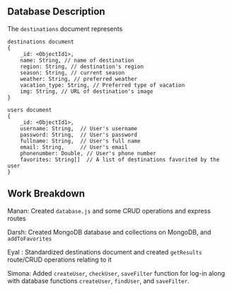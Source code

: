 ## Database Description
The `destinations` document represents

```
destinations document
{
    _id: <ObjectId1>,
    name: String, // name of destination
    region: String, // destination's region
    season: String, // current season
    weather: String, // preferred weather
    vacation_type: String, // Preferred type of vacation
    img: String, // URL of destination's image
}

users document
{
    _id: <ObjectId1>, 
    username: String,  // User's username
    password: String,  // User's password
    fullname: String,  // User's full name
    email: String,     // User's email
    phonenumber: Double, // User's phone number
    favorites: String[]  // A list of destinations favorited by the user
}
```

## Work Breakdown
Manan: Created `database.js` and some CRUD operations and express routes 

Darsh: Created MongoDB database and collections on MongoDB, and `addToFavorites`

Eyal : Standardized destinations document and created `getResults` route/CRUD operations relating to it

Simona: Added `createUser`, `checkUser`, `saveFilter` function for log-in along with database functions `createUser`, `findUser`, and `saveFilter`.
